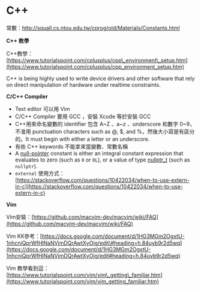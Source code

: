 # C++

常數：http://squall.cs.ntou.edu.tw/cprog/old/Materials/Constants.html



**C++ 教學**

C++教學：[https://www.tutorialspoint.com/cplusplus/cpp\_environment\_setup.htm](https://www.tutorialspoint.com/cplusplus/cpp_environment_setup.htm)

C++ is being highly used to write device drivers and other software that rely on direct manipulation of hardware under realtime constraints.

**C/C++ Compiler**

* Text editor 可以用 Vim
* C/C++ Compiler 要用 GCC ，安裝 Xcode 等於安裝 GCC
* C++用來命名變數的 identifier 包含 A~Z 、a~z 、underscore 和數字 0~9，不准用 punctuation characters such as @, $, and %，然後大小寫是有區分的。It must begin with either a letter or an underscore.
* 有些 C++ keywords 不能拿來當變數、常數名稱
* A [null-pointer](http://www.cplusplus.com/reference/cstring/NULL/) constant is either an integral constant expression that evaluates to zero \(such as `0` or `0L`\), or a value of type [nullptr\_t](http://www.cplusplus.com/nullptr_t) \(such as `nullptr`\).
* `external` 使用方式：[https://stackoverflow.com/questions/10422034/when-to-use-extern-in-c](https://stackoverflow.com/questions/10422034/when-to-use-extern-in-c)

**Vim**

Vim安裝：[https://github.com/macvim-dev/macvim/wiki/FAQ](https://github.com/macvim-dev/macvim/wiki/FAQ)

Vim KK參考：[https://docs.google.com/document/d/1HG3MGm2OgxtU-1nhcniQprWfHlNaNVjmDQrAwtXyOig/edit\#heading=h.84uyb9r2d5wq](https://docs.google.com/document/d/1HG3MGm2OgxtU-1nhcniQprWfHlNaNVjmDQrAwtXyOig/edit#heading=h.84uyb9r2d5wq)

Vim 教學看到這：[https://www.tutorialspoint.com/vim/vim\_getting\_familiar.htm](https://www.tutorialspoint.com/vim/vim_getting_familiar.htm)

